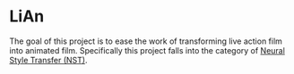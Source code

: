 # LiAn

The goal of this project is to ease the work of transforming live action film into animated film. Specifically this project falls into the category of [Neural Style Transfer (NST)](https://en.wikipedia.org/wiki/Neural_Style_Transfer).
